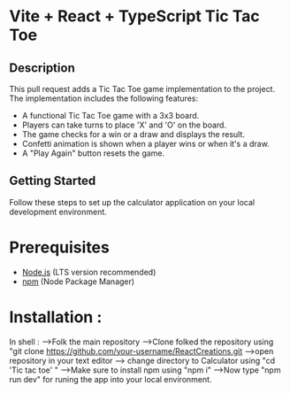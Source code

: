 # Vite + React + TypeScript Tic Tac Toe
## Description
This pull request adds a Tic Tac Toe game implementation to the project. The implementation includes the following features:

- A functional Tic Tac Toe game with a 3x3 board.
- Players can take turns to place 'X' and 'O' on the board.
- The game checks for a win or a draw and displays the result.
- Confetti animation is shown when a player wins or when it's a draw.
- A "Play Again" button resets the game.

## Getting Started
Follow these steps to set up the calculator application on your local development environment.


# Prerequisites
- [Node.js](https://nodejs.org/) (LTS version recommended)
- [npm](https://www.npmjs.com/) (Node Package Manager)

# Installation :
 In shell :
 -->Folk the main repository
 -->Clone folked the repository using "git clone https://github.com/your-username/ReactCreations.git
 -->open repository in your text editor
 --> change directory to Calculator using "cd 'Tic tac toe' "
 -->Make sure to install npm using "npm i"
 -->Now type "npm run dev" for runing the app into your local environment.